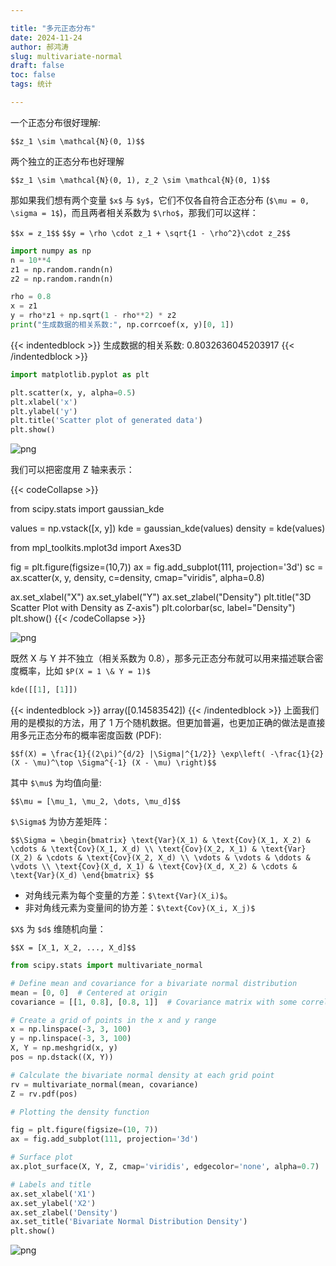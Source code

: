```yaml
---

title: "多元正态分布"
date: 2024-11-24
author: 郝鸿涛
slug: multivariate-normal
draft: false
toc: false
tags: 统计

---
```


一个正态分布很好理解:

`$$z_1 \sim \mathcal{N}(0, 1)$$`

两个独立的正态分布也好理解

`$$z_1 \sim \mathcal{N}(0, 1), z_2 \sim \mathcal{N}(0, 1)$$`

那如果我们想有两个变量 `$x$` 与 `$y$`，它们不仅各自符合正态分布 (`$\mu = 0, \sigma = 1$`)，而且两者相关系数为 `$\rho$`，那我们可以这样：

`$$x = z_1$$` 
`$$y = \rho \cdot z_1 + \sqrt{1 - \rho^2}\cdot z_2$$`


```python
import numpy as np 
n = 10**4
z1 = np.random.randn(n)
z2 = np.random.randn(n)

rho = 0.8
x = z1 
y = rho*z1 + np.sqrt(1 - rho**2) * z2 
print("生成数据的相关系数:", np.corrcoef(x, y)[0, 1])
```

{{< indentedblock >}}
生成数据的相关系数: 0.8032636045203917
{{< /indentedblock >}}
```python
import matplotlib.pyplot as plt

plt.scatter(x, y, alpha=0.5)
plt.xlabel('x')
plt.ylabel('y')
plt.title('Scatter plot of generated data')
plt.show()

```


![png](/cn/blog/2024-11-24-multi-normal_files/2024-11-24-multi-normal_3_0.png)


我们可以把密度用 Z 轴来表示：


{{< codeCollapse >}}

from scipy.stats import gaussian_kde 

values = np.vstack([x, y])
kde = gaussian_kde(values)
density = kde(values)

from mpl_toolkits.mplot3d import Axes3D

fig = plt.figure(figsize=(10,7))
ax = fig.add_subplot(111, projection='3d')
sc = ax.scatter(x, y, density, c=density, cmap="viridis", alpha=0.8)

ax.set_xlabel("X")
ax.set_ylabel("Y")
ax.set_zlabel("Density")
plt.title("3D Scatter Plot with Density as Z-axis")
plt.colorbar(sc, label="Density")
plt.show()
{{< /codeCollapse >}}


![png](/cn/blog/2024-11-24-multi-normal_files/2024-11-24-multi-normal_5_0.png)


既然 X 与 Y 并不独立（相关系数为 0.8），那多元正态分布就可以用来描述联合密度概率，比如 `$P(X = 1 \& Y = 1)$`


```python
kde([[1], [1]])
```




{{< indentedblock >}}
array([0.14583542])
{{< /indentedblock >}}
上面我们用的是模拟的方法，用了 1 万个随机数据。但更加普遍，也更加正确的做法是直接用多元正态分布的概率密度函数 (PDF):

`$$f(X) = \frac{1}{(2\pi)^{d/2} |\Sigma|^{1/2}} \exp\left( -\frac{1}{2} (X - \mu)^\top \Sigma^{-1} (X - \mu) \right)$$`

其中 `$\mu$` 为均值向量:

`$$\mu = [\mu_1, \mu_2, \dots, \mu_d]$$`

`$\Sigma$` 为协方差矩阵：

`$$\Sigma =
   \begin{bmatrix}
   \text{Var}(X_1) & \text{Cov}(X_1, X_2) & \cdots & \text{Cov}(X_1, X_d) \\
   \text{Cov}(X_2, X_1) & \text{Var}(X_2) & \cdots & \text{Cov}(X_2, X_d) \\
   \vdots & \vdots & \ddots & \vdots \\
   \text{Cov}(X_d, X_1) & \text{Cov}(X_d, X_2) & \cdots & \text{Var}(X_d)
   \end{bmatrix}
$$`

- 对角线元素为每个变量的方差：`$\text{Var}(X_i)$`。
- 非对角线元素为变量间的协方差：`$\text{Cov}(X_i, X_j)$`

`$X$` 为 `$d$` 维随机向量：

`$$X = [X_1, X_2, ..., X_d]$$`


```python
from scipy.stats import multivariate_normal

# Define mean and covariance for a bivariate normal distribution
mean = [0, 0]  # Centered at origin
covariance = [[1, 0.8], [0.8, 1]]  # Covariance matrix with some correlation

# Create a grid of points in the x and y range
x = np.linspace(-3, 3, 100)
y = np.linspace(-3, 3, 100)
X, Y = np.meshgrid(x, y)
pos = np.dstack((X, Y))

# Calculate the bivariate normal density at each grid point
rv = multivariate_normal(mean, covariance)
Z = rv.pdf(pos)

# Plotting the density function

fig = plt.figure(figsize=(10, 7))
ax = fig.add_subplot(111, projection='3d')

# Surface plot
ax.plot_surface(X, Y, Z, cmap='viridis', edgecolor='none', alpha=0.7)

# Labels and title
ax.set_xlabel('X1')
ax.set_ylabel('X2')
ax.set_zlabel('Density')
ax.set_title('Bivariate Normal Distribution Density')
plt.show()
```


![png](/cn/blog/2024-11-24-multi-normal_files/2024-11-24-multi-normal_9_0.png)